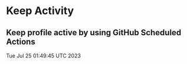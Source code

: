 # Keep Activity 
Keep profile active by using GitHub Scheduled Actions
--- 
Tue Jul 25 01:49:45 UTC 2023